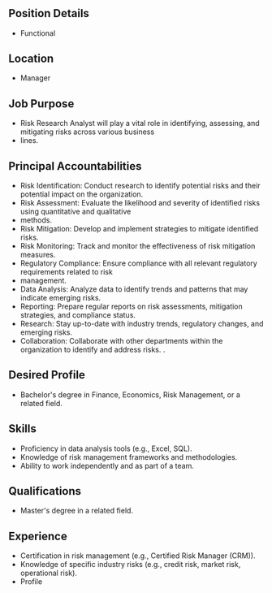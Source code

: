 # 

## Position Details

* Functional

## Location

* Manager

## Job Purpose

* Risk Research Analyst  will play a vital role in identifying, assessing, and mitigating risks across various business
* lines.

## Principal Accountabilities

* Risk Identification: Conduct research to identify potential risks and their potential impact on the organization.
* Risk Assessment: Evaluate the likelihood and severity of identified risks using quantitative and qualitative
* methods.
* Risk Mitigation: Develop and implement strategies to mitigate identified risks.
* Risk Monitoring: Track and monitor the effectiveness of risk mitigation measures.
* Regulatory Compliance:  Ensure compliance with all relevant regulatory requirements related to risk
* management.
* Data Analysis: Analyze data to identify trends and patterns that may indicate emerging risks.
* Reporting: Prepare regular reports on risk assessments, mitigation strategies, and compliance status.
* Research: Stay up-to-date with industry trends, regulatory changes, and emerging risks.
* Collaboration: Collaborate with other departments within the organization to identify and address risks. .

## Desired Profile

* Bachelor's degree in Finance, Economics, Risk Management, or a related field.

## Skills

* Proficiency in data analysis tools (e.g., Excel, SQL).
* Knowledge of risk management frameworks and methodologies.
* Ability to work independently and as part of a team.

## Qualifications

* Master's degree in a related field.

## Experience

* Certification in risk management (e.g., Certified Risk Manager (CRM)).
* Knowledge of specific industry risks (e.g., credit risk, market risk, operational risk).
* Profile
